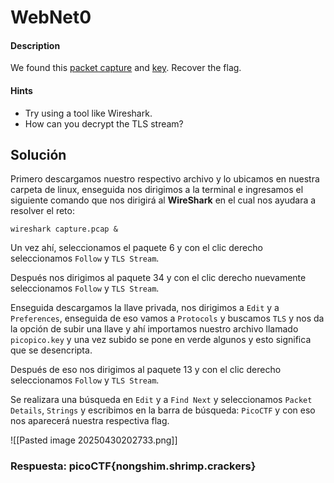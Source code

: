 # WebNet0

#### Description

We found this [packet capture](https://jupiter.challenges.picoctf.org/static/0c84d3636dd088d9fe4efd5d0d869a06/capture.pcap) and [key](https://jupiter.challenges.picoctf.org/static/0c84d3636dd088d9fe4efd5d0d869a06/picopico.key). Recover the flag.

#### Hints

* Try using a tool like Wireshark.
* How can you decrypt the TLS stream?

## Solución

Primero descargamos nuestro respectivo archivo y lo ubicamos en nuestra carpeta de linux, enseguida nos dirigimos a la terminal e ingresamos el siguiente comando que nos dirigirá al **WireShark** en el cual nos ayudara a resolver el reto:

`wireshark capture.pcap &`

Un vez ahí, seleccionamos el paquete 6 y con el clic derecho seleccionamos `Follow` y `TLS Stream`.

Después nos dirigimos al paquete 34 y con el clic derecho nuevamente seleccionamos `Follow` y `TLS Stream`.

Enseguida descargamos la llave privada, nos dirigimos a `Edit` y a `Preferences`, enseguida de eso vamos a `Protocols` y buscamos `TLS` y nos da la opción de subir una llave y ahí importamos nuestro archivo llamado `picopico.key` y una vez subido se pone en verde algunos y esto significa que se desencripta.

Después de eso nos dirigimos al paquete 13 y con el clic derecho seleccionamos `Follow` y `TLS Stream`.

Se realizara una búsqueda en `Edit` y a `Find Next` y seleccionamos `Packet Details`, `Strings` y escribimos en la barra de búsqueda: `PicoCTF` y con eso nos aparecerá nuestra respectiva flag.

![[Pasted image 20250430202733.png]]

### Respuesta: picoCTF{nongshim.shrimp.crackers}
